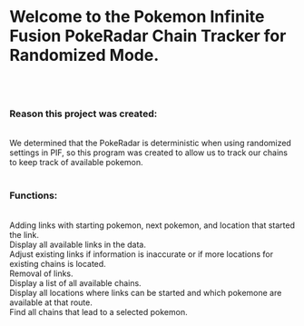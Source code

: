 <h1>Welcome to the Pokemon Infinite Fusion PokeRadar Chain Tracker for Randomized Mode.</h1><br>
<br>
<h3>Reason this project was created:</h3><br>
We determined that the PokeRadar is deterministic when using randomized settings in PIF, so this program was created to allow us to track our chains to keep track of available pokemon.<br>
<br>
<h3>Functions:</h3><br>
Adding links with starting pokemon, next pokemon, and location that started the link.<br>
Display all available links in the data.<br>
Adjust existing links if information is inaccurate or if more locations for existing chains is located.<br>
Removal of links.<br>
Display a list of all available chains.<br>
Display all locations where links can be started and which pokemone are available at that route.<br>
Find all chains that lead to a selected pokemon.<br>
